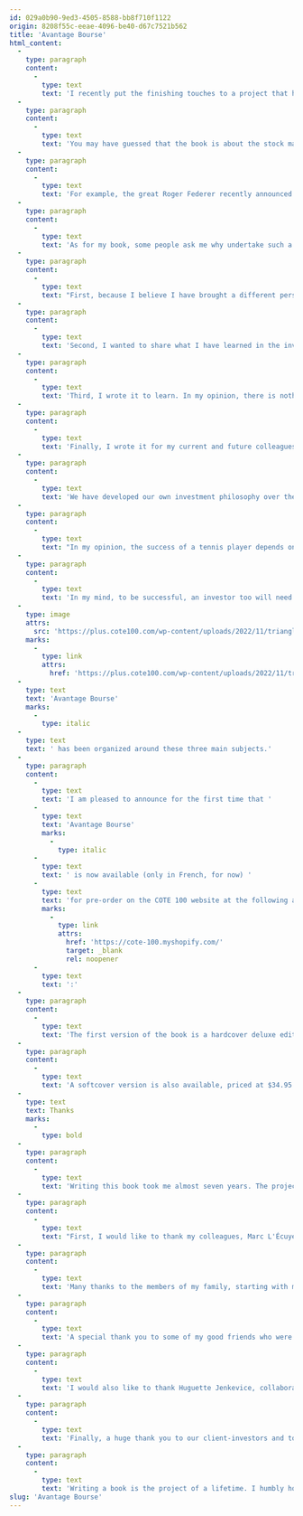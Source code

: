 ```yaml
---
id: 029a0b90-9ed3-4505-8588-bb8f710f1122
origin: 8208f55c-eeae-4096-be40-d67c7521b562
title: 'Avantage Bourse'
html_content:
  -
    type: paragraph
    content:
      -
        type: text
        text: 'I recently put the finishing touches to a project that has occupied me for almost seven years: a book titled "Avantage Bourse". It should be released in the next few weeks.'
  -
    type: paragraph
    content:
      -
        type: text
        text: 'You may have guessed that the book is about the stock market and investing. But I used the angle of another domain that I know well enough having waded in it most of my life: tennis. I see many analogies between the two worlds. I also believe that tennis examples help to better understand many facets of investing.'
  -
    type: paragraph
    content:
      -
        type: text
        text: 'For example, the great Roger Federer recently announced his retirement from professional tennis. This was sad news for me, but it was also an opportunity to remember the qualities that made Federer a legend: his passion for the sport, his humility, his integrity, his "fair play", his longevity, his ability to adapt to changing conditions, his desire to win, his ability to stay the course in tense situations, etc. These are all qualities required to succeed in the stock market. With such qualities, if Federer turns his attention to stock market investing over the next few decades, let me believe that he will do very well there.'
  -
    type: paragraph
    content:
      -
        type: text
        text: 'As for my book, some people ask me why undertake such a project when there are already so many books dealing with investment?'
  -
    type: paragraph
    content:
      -
        type: text
        text: "First, because I believe I have brought a different perspective to what has already been written. The analogies to sports, especially tennis, make my book different from the countless books I've read on the stock market and investing."
  -
    type: paragraph
    content:
      -
        type: text
        text: 'Second, I wanted to share what I have learned in the investment world over the past 30 years. Over the years, I have made many mistakes and learned many lessons – my book may help a few investors avoid repeating those mistakes.'
  -
    type: paragraph
    content:
      -
        type: text
        text: 'Third, I wrote it to learn. In my opinion, there is nothing better than writing to fully understand and assimilate a subject. Writing this book made me learn a lot.'
  -
    type: paragraph
    content:
      -
        type: text
        text: 'Finally, I wrote it for my current and future colleagues at COTE 100. And of course, for investors who have trusted us for many years, either by entrusting us with part of their savings to be managed for them, or by subscribing to COTE 100+ (the COTE 100 financial bulletin) to help them manage their own investments.'
  -
    type: paragraph
    content:
      -
        type: text
        text: 'We have developed our own investment philosophy over the 34 years of our business. A philosophy that has always been articulated around the COTE 100 System that my father, Guy, developed at the very beginning of COTE 100. Over the last many years, we have nevertheless taken a definite shift towards quality. We now attach paramount importance to the quality of our companies, even if it means paying a little more. The sustainability of a company''s business model, the barriers to entry that protect it from long-term competition, the "optionality" and the "essentiality" of a company''s activities, are elements that have taken on a preponderant importance in our selection of securities and which I present in my book.'
  -
    type: paragraph
    content:
      -
        type: text
        text: "In my opinion, the success of a tennis player depends on the development of three facets:\_ \_ \_ \_ \_ 1- the physical and technical aspect; 2- the strategic aspect and 3- the psychological aspect. In my mind, these three facets form the sides of an equilateral triangle. To be successful, each side of the triangle must be strong; a weakness in just one undermines the strength of the triangle…and the success of the athlete."
  -
    type: paragraph
    content:
      -
        type: text
        text: 'In my mind, to be successful, an investor too will need to develop three sides that form an equilateral triangle. They are somewhat different from those of the tennis player, but nevertheless similar:'
  -
    type: image
    attrs:
      src: 'https://plus.cote100.com/wp-content/uploads/2022/11/triangle_billet-en.png'
    marks:
      -
        type: link
        attrs:
          href: 'https://plus.cote100.com/wp-content/uploads/2022/11/triangle_billet-en.png'
  -
    type: text
    text: 'Avantage Bourse'
    marks:
      -
        type: italic
  -
    type: text
    text: ' has been organized around these three main subjects.'
  -
    type: paragraph
    content:
      -
        type: text
        text: 'I am pleased to announce for the first time that '
      -
        type: text
        text: 'Avantage Bourse'
        marks:
          -
            type: italic
      -
        type: text
        text: ' is now available (only in French, for now) '
      -
        type: text
        text: 'for pre-order on the COTE 100 website at the following address'
        marks:
          -
            type: link
            attrs:
              href: 'https://cote-100.myshopify.com/'
              target: _blank
              rel: noopener
      -
        type: text
        text: ':'
  -
    type: paragraph
    content:
      -
        type: text
        text: 'The first version of the book is a hardcover deluxe edition priced at $49.95 including tax and shipping. For those who wish, this edition will be personally autographed.'
  -
    type: paragraph
    content:
      -
        type: text
        text: 'A softcover version is also available, priced at $34.95 (taxes and shipping included).'
  -
    type: text
    text: Thanks
    marks:
      -
        type: bold
  -
    type: paragraph
    content:
      -
        type: text
        text: 'Writing this book took me almost seven years. The project would not have been possible without the help and advice of several people.'
  -
    type: paragraph
    content:
      -
        type: text
        text: "First, I would like to thank my colleagues, Marc L'Écuyer and Jean-Philippe Legault, who read and reread my manuscript, proposing numerous corrections, and questioning several of my assertions."
  -
    type: paragraph
    content:
      -
        type: text
        text: 'Many thanks to the members of my family, starting with my spouse, Julie, who supported me and encouraged me to persevere in this project. Thanks also to my children, Christophe and Mathilde, who read my manuscript and suggested many corrections and with whom we discussed several subjects presented in the book. Thanks to my parents, Guy and Marina, for their unconditional support, as well as to my brother and colleague, Sébastien.'
  -
    type: paragraph
    content:
      -
        type: text
        text: 'A special thank you to some of my good friends who were kind enough to read and comment on my book: Marc Leclair, a childhood friend and formidable tennis player; René Vézina, who has always believed in COTE 100 and the Le Blanc family; Félix Auger-Aliassime, whom I had the chance to know during three editions of the Coupe Le Blanc – his professionalism and generosity never cease to impress me.'
  -
    type: paragraph
    content:
      -
        type: text
        text: 'I would also like to thank Huguette Jenkevice, collaborator since the beginning of COTE 100, for the correction of the text and Alan Jenkevice, for the translation of numerous quotations. A special mention to my colleague, Pascal Bossé, for his invaluable help in marketing the book.'
  -
    type: paragraph
    content:
      -
        type: text
        text: 'Finally, a huge thank you to our client-investors and to the employees of COTE 100. The success of the company is theirs.'
  -
    type: paragraph
    content:
      -
        type: text
        text: 'Writing a book is the project of a lifetime. I humbly hope that it will contribute to the financial literacy of our investors and that it will allow them to improve their "performance" over the next many years.'
slug: 'Avantage Bourse'
---
```

